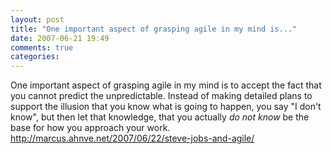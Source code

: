 ```yaml
---
layout: post
title: "One important aspect of grasping agile in my mind is..."
date: 2007-06-21 19:49
comments: true
categories: 
---
```


One important aspect of grasping agile in my mind is to accept the fact that you cannot predict the unpredictable. Instead of making detailed plans to support the illusion that you know what is going to happen, you say "I don't know", but then let that knowledge, that you actually <i>do not know</i> be the base for how you approach your work.<br/><a href="http://marcus.ahnve.net/2007/06/22/steve-jobs-and-agile/"><a href="http://marcus.ahnve.net/2007/06/22/steve-jobs-and-agile/">http://marcus.ahnve.net/2007/06/22/steve-jobs-and-agile/</a></a>
